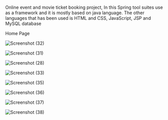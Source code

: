 Online event and movie ticket booking project, In this Spring tool suites use as a framework and it is mostly based on java language. The other languages that has been used is HTML and CSS, JavaScript, JSP and MySQL database

Home Page

![Screenshot (32)](https://user-images.githubusercontent.com/58200866/87747244-56d43080-c810-11ea-9fa8-2f740fd4cdb6.png)

![Screenshot (31)](https://user-images.githubusercontent.com/58200866/87747245-59cf2100-c810-11ea-8b15-dfe2d34ea07f.png)

![Screenshot (28)](https://user-images.githubusercontent.com/58200866/87747247-5b004e00-c810-11ea-8c0e-de1cdcabf0c8.png)

![Screenshot (33)](https://user-images.githubusercontent.com/58200866/87747258-5e93d500-c810-11ea-8275-79b9748d471e.png)

![Screenshot (35)](https://user-images.githubusercontent.com/58200866/87747262-63588900-c810-11ea-9f70-1c7819952b38.png)

![Screenshot (36)](https://user-images.githubusercontent.com/58200866/87747264-66537980-c810-11ea-8959-88d953b853bb.png)

![Screenshot (37)](https://user-images.githubusercontent.com/58200866/87747265-681d3d00-c810-11ea-8995-a86cc331102d.png)

![Screenshot (38)](https://user-images.githubusercontent.com/58200866/87747269-6a7f9700-c810-11ea-952a-9ada65ca96e1.png)
